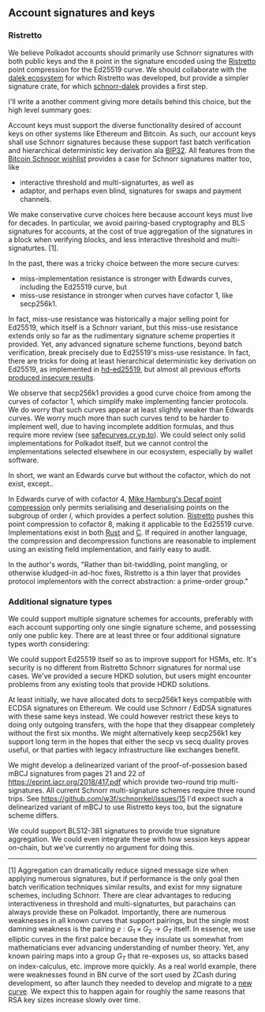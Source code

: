 

## Account signatures and keys

### Ristretto

We believe Polkadot accounts should primarily use Schnorr signatures with both public keys and the `R` point in the signature encoded using the [Ristretto](https://ristretto.group) point compression for the Ed25519 curve.  We should collaborate with the [dalek ecosystem](https://github.com/dalek-cryptography) for which Ristretto was developed, but provide a simpler signature crate, for which [schnorr-dalek](https://github.com/w3f/schnorr-dalek) provides a first step.

I'll write a another comment giving more details behind this choice, but the high level summary goes:


Account keys must support the diverse functionality desired of account keys on other systems like Ethereum and Bitcoin.  As such, our account keys shall use Schnorr signatures because these support fast batch verification and hierarchical deterministic key derivation ala [BIP32](https://github.com/bitcoin/bips/blob/master/bip-0032.mediawiki#Child_key_derivation_CKD_functions). All features from the [Bitcoin Schnoor wishlist](https://github.com/sipa/bips/blob/bip-schnorr/bip-schnorr.mediawiki) provides a case for Schnorr signatures matter too, like

 - interactive threshold and multi-signaturtes, as well as
 - adaptor, and perhaps even blind, signatures for swaps and payment channels. 


We make conservative curve choices here because account keys must live for decades.  In particular, we avoid pairing-based cryptography and BLS signatures for accounts, at the cost of true aggregation of the signatures in a block when verifying blocks, and less interactive threshold and multi-signaturtes. [1]. 

In the past, there was a tricky choice between the more secure curves:

 - miss-implementation resistance is stronger with Edwards curves, including the Ed25519 curve, but
 - miss-use resistance in stronger when curves have cofactor 1, like secp256k1.

In fact, miss-use resistance was historically a major selling point for Ed25519, which itself is a Schnorr variant, but this miss-use resistance extends only so far as the rudimentary signature scheme properties it provided.  Yet, any advanced signature scheme functions, beyond batch verification, break precisely due to Ed25519's miss-use resistance.  In fact, there are tricks for doing at least hierarchical deterministic key derivation on Ed25519, as implemented in [hd-ed25519](https://github.com/w3f/hd-ed25519), but almost all previous efforts [produced insecure results](https://forum.web3.foundation/t/key-recovery-attack-on-bip32-ed25519/44).

We observe that secp256k1 provides a good curve choice from among the curves of cofactor 1, which simplify make implementing fancier protocols.  We do worry that such curves appear at least slightly weaker than Edwards curves.   We worry much more than such curves tend to be harder to implement well, due to having incomplete addition formulas, and thus require more review (see [safecurves.cr.yp.to](https://safecurves.cr.yp.to)).  We could select only solid implementations for Polkadot itself, but we cannot control the implementations selected elsewhere in our ecosystem, especially by wallet software.

In short, we want an Edwards curve but without the cofactor, which do not exist, except..

In Edwards curve of with cofactor 4, [Mike Hamburg's Decaf point compression](https://www.shiftleft.org/papers/decaf/) only permits serialising and deserialising points on the subgroup of order $l$, which provides a perfect solution.  [Ristretto](https://ristretto.group) pushes this point compression to cofactor 8, making it applicable to the Ed25519 curve.  Implementations exist in both [Rust](https://doc.dalek.rs/curve25519_dalek/ristretto/index.html) and [C](https://github.com/Ristretto/libristretto255).  If required in another language, the compression and decompression functions are reasonable to implement using an existing field implementation, and fairly easy to audit.  

In the author's words, "Rather than bit-twiddling, point mangling, or otherwise kludged-in ad-hoc fixes, Ristretto is a thin layer that provides protocol implementors with the correct abstraction: a prime-order group."

### Additional signature types

We could support multiple signature schemes for accounts, preferably with each account supporting only one single signature scheme, and possessing only one public key.  There are at least three or four additional signature types worth considering:

We could support Ed25519 itself so as to improve support for HSMs, etc.  It's security is no different from Ristretto Schnorr signatures for normal use cases.  We've provided a secure HDKD solution, but users might encounter problems from any existing tools that provide HDKD solutions.

At least initially, we have allocated dots to secp256k1 keys compatible with ECDSA signatures on Ethereum.  We could use Schnorr / EdDSA signatures with these same keys instead.  We could however restrict these keys to doing only outgoing transfers, with the hope that they disappear completely without the first six months.  We might alternatively keep secp256k1 key support long term in the hopes that either the secp vs secq duality proves useful, or that parties with legacy infrastructure like exchanges benefit.

We might develop a delinearized variant of the proof-of-possesion based mBCJ signatures from pages 21 and 22 of https://eprint.iacr.org/2018/417.pdf which provide two-round trip multi-signatures.  All current Schnorr multi-signature schemes require three round trips.  See https://github.com/w3f/schnorrkel/issues/15  I'd expect such a delinearized variant of mBCJ to use Ristretto keys too, but the signature scheme differs.

We could support BLS12-381 signatures to provide true signature aggregation.  We could even integrate these with how session keys appear on-chain, but we've currently no argument for doing this.

---

[1] Aggregation can dramatically reduce signed message size when applying numerous signatures, but if performance is the only goal then batch verification techniques similar results, and exist for mny signature schemes, including Schnorr.  There are clear advantages to reducing interactiveness in threshold and multi-signaturtes, but parachains can always provide these on Polkadot.  Importantly, there are numerous weaknesses in all known curves that support pairings, but the single most damning weakness is the pairing $e : G_1 \times G_2 \to G_T$ itself.    In essence, we use elliptic curves in the first palce because they insulate us somewhat from mathematicians ever advancing understanding of number theory.  Yet, any known pairing maps into a group $G_T$ that re-exposes us, so attacks based on index-calculus, etc. improve more quickly.  As a real world example, there were weaknesses found in BN curve of the sort used by ZCash during development, so after launch they needed to develop and migrate to a [new curve](https://z.cash/blog/new-snark-curve/).  We expect this to happen again for roughly the same reasons that RSA key sizes increase slowly over time.


